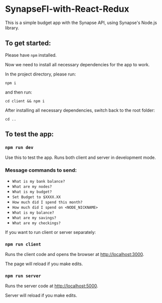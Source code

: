 # SynapseFI-with-React-Redux

This is a simple budget app with the Synapse API, using Synapse's Node.js library.

## To get started:

Please have `npm` installed.

Now we need to install all necessary dependencies for the app to work.

In the project directory, please run:

`npm i`

and then run:

`cd client && npm i`

After installing all necessary dependencies, switch back to the root folder:

`cd ..`

## To test the app:

### `npm run dev`

Use this to test the app. Runs both client and server in development mode.

### Message commands to send:
- `What is my bank balance?`
- `What are my nodes?`
- `What is my budget?`
- `Set Budget to $XXXX.XX`
- `How much did I spend this month?` 
- `How much did I spend on <NODE_NICKNAME>`
- `What is my balance?`
- `What are my savings?`
- `What are my checkings?`


If you want to run client or server separately:

### `npm run client`

Runs the client code and opens the browser at [http://localhost:3000](http://localhost:3000).

The page will reload if you make edits.

### `npm run server`

Runs the server code at [http://localhost:5000](http://localhost:5000).

Server will reload if you make edits.
